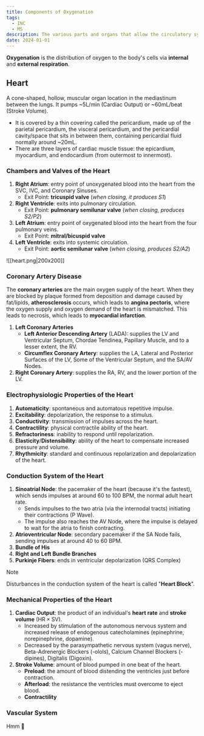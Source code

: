 ```yaml
---
title: Components of Oxygenation
tags:
  - INC
  - MS
description: The various parts and organs that allow the circulatory system of the body to transport oxygen to the body cells for functioning.
date: 2024-01-01
---
```

**Oxygenation** is the distribution of oxygen to the body's cells via **internal** and **external respiration**.

## Heart
A cone-shaped, hollow, muscular organ location in the mediastinum between the lungs. It pumps ~5L/min (Cardiac Output) or ~60mL/beat (Stroke Volume).
- It is covered by a thin covering called the pericardium, made up of the parietal pericardium, the visceral pericardium, and the pericardial cavity/space that sits in between them, containing pericardial fluid normally around ~20mL.
- There are three layers of cardiac muscle tissue: the epicardium, myocardium, and endocardium (from outermost to innermost).

### Chambers and Valves of the Heart
1. **Right Atrium**: entry point of unoxygenated blood into the heart from the SVC, IVC, and Coronary Sinuses.
	- Exit Point: **tricuspid valve** (*when closing, it produces S1*)
2. **Right Ventricle**: exits into pulmonary circulation.
	- Exit Point: **pulmonary semilunar valve** (*when closing, produces S2/P2*)
3. **Left Atrium**: entry point of oxygenated blood into the heart from the four pulmonary veins.
	- Exit Point: **mitral/bicuspid valve** 
4. **Left Ventricle**: exits into systemic circulation.
	- Exit Point: **aortic semilunar valve** (*when closing, produces S2/A2*)

![[heart.png|200x200]]

### Coronary Artery Disease
The **coronary arteries** are the main oxygen supply of the heart. When they are blocked by plaque formed from deposition and damage caused by fat/lipids, **atherosclerosis** occurs, which leads to **angina pectoris**, where the oxygen supply and oxygen demand of the heart is mismatched. This leads to necrosis, which leads to **myocardial infarction**.

1. **Left Coronary Arteries**
	- **Left Anterior Descending Artery** (LADA): supplies the LV and Ventricular Septum, Chordae Tendinea, Papillary Muscle, and to a lesser extent, the RV.
	- **Circumflex Coronary Artery**: supplies the LA, Lateral and Posterior Surfaces of the LV, Some of the Ventricular Septum, and the SA/AV Nodes.
2. **Right Coronary Artery**: supplies the RA, RV, and the lower portion of the LV.

### Electrophysiologic Properties of the Heart
1. **Automaticity**: spontaneous and automatous repetitive impulse.
2. **Excitability**: depolarization, the response to a stimulus.
3. **Conductivity**: transmission of impulses across the heart.
4. **Contractility**: physical contractile ability of the heart.
5. **Refractoriness**: inability to respond until repolarization.
6. **Elasticity**/**Distensibility**: ability of the heart to compensate increased pressure and volume.
7. **Rhythmicity**: standard and continuous repolarization and depolarization of the heart.

### Conduction System of the Heart
1. **Sinoatrial Node**: the pacemaker of the heart (because it's the fastest), which sends impulses at around 60 to 100 BPM, the normal adult heart rate.
	- Sends impulses to the two atria (via the internodal tracts) initiating their contractions (P Wave).
	- The impulse also reaches the AV Node, where the impulse is delayed to wait for the atria to finish contracting.
2. **Atrioventricular Node**: secondary pacemaker if the SA Node fails, sending impulses at around 40 to 60 BPM.
3. **Bundle of His** 
4. **Right and Left Bundle Branches**
5. **Purkinje Fibers**: ends in ventricular depolarization (QRS Complex)

> [!NOTE]
> Disturbances in the conduction system of the heart is called "**Heart Block**".

### Mechanical Properties of the Heart
1. **Cardiac Output**: the product of an individual's **heart rate** and **stroke volume** ($\text{HR}\times\text{SV}$).
	- Increased by stimulation of the autonomous nervous system and increased release of endogenous catecholamines (epinephrine, norepinephrine, dopamine).
	- Decreased by the parasympathetic nervous system (vagus nerve), Beta-Adrenergic Blockers (-olols), Calcium Channel Blockers (-dipines), Digitalis (Digoxin).
2. **Stroke Volume**: amount of blood pumped in one beat of the heart.
	- **Preload**: the amount of blood distending the ventricles just before contraction.
	- **Afterload**: the resistance the ventricles must overcome to eject blood.
	- **Contractility**

### Vascular System
Hmm 🤔